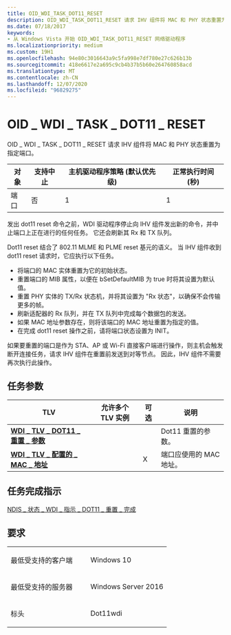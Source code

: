 ```yaml
---
title: OID_WDI_TASK_DOT11_RESET
description: OID_WDI_TASK_DOT11_RESET 请求 IHV 组件将 MAC 和 PHY 状态重置为指定端口。
ms.date: 07/18/2017
keywords:
- 从 Windows Vista 开始 OID_WDI_TASK_DOT11_RESET 网络驱动程序
ms.localizationpriority: medium
ms.custom: 19H1
ms.openlocfilehash: 94e80c3016643a9c5fa998e7df780e27c626b13b
ms.sourcegitcommit: 418e6617e2a695c9cb4b37b5b60e264760858acd
ms.translationtype: MT
ms.contentlocale: zh-CN
ms.lasthandoff: 12/07/2020
ms.locfileid: "96829275"
---
```

# <a name="oid_wdi_task_dot11_reset"></a>OID \_ WDI \_ TASK \_ DOT11 \_ RESET


OID \_ WDI \_ TASK \_ DOT11 \_ RESET 请求 IHV 组件将 MAC 和 PHY 状态重置为指定端口。

| 对象 | 支持中止 | 主机驱动程序策略 (默认优先级)  | 正常执行时间 (秒)  |
|--------|---------------|---------------------------------------|---------------------------------|
| 端口   | 否            | 1                                     | 1                               |

 

发出 dot11 reset 命令之前，WDI 驱动程序停止向 IHV 组件发出新的命令，并中止端口上正在进行的任何任务。 它还会刷新其 Rx 和 TX 队列。

Dot11 reset 结合了 802.11 MLME 和 PLME reset 基元的语义。 当 IHV 组件收到 dot11 reset 请求时，它应执行以下任务。

-   将端口的 MAC 实体重置为它的初始状态。
-   重置端口的 MIB 属性，以便在 bSetDefaultMIB 为 true 时将其设置为默认值。
-   重置 PHY 实体的 TX/Rx 状态机，并将其设置为 "Rx 状态"，以确保不会传输更多的帧。
-   刷新适配器的 Rx 队列，并在 TX 队列中完成每个数据包的发送。
-   如果 MAC 地址参数存在，则将该端口的 MAC 地址重置为指定的值。
-   在完成 dot11 reset 操作之前，请将端口状态设置为 INIT。

如果要重置的端口是作为 STA、AP 或 Wi-Fi 直接客户端进行操作，则主机会触发断开连接任务，请求 IHV 组件在重置前发送到对等节点。 因此，IHV 组件不需要再次执行此操作。

## <a name="task-parameters"></a>任务参数


| TLV                                                                               | 允许多个 TLV 实例 | 可选 | 说明                                       |
|-----------------------------------------------------------------------------------|--------------------------------|----------|---------------------------------------------------|
| [**WDI \_ TLV \_ DOT11 \_ 重置 \_ 参数**](./wdi-tlv-dot11-reset-parameters.md) |                                |          | Dot11 重置的参数。                   |
| [**WDI \_ TLV \_ 配置的 \_ MAC \_ 地址**](./wdi-tlv-configured-mac-address.md) |                                | X        | 端口应使用的 MAC 地址。 |

 

## <a name="task-completion-indication"></a>任务完成指示


[NDIS \_ 状态 \_ WDI \_ 指示 \_ DOT11 \_ 重置 \_ 完成](ndis-status-wdi-indication-dot11-reset-complete.md)

<a name="requirements"></a>要求
------------

<table>
<colgroup>
<col width="50%" />
<col width="50%" />
</colgroup>
<tbody>
<tr class="odd">
<td><p>最低受支持的客户端</p></td>
<td><p>Windows 10</p></td>
</tr>
<tr class="even">
<td><p>最低受支持的服务器</p></td>
<td><p>Windows Server 2016</p></td>
</tr>
<tr class="odd">
<td><p>标头</p></td>
<td>Dot11wdi</td>
</tr>
</tbody>
</table>

 

